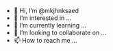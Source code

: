 - 👋 Hi, I’m @mkjhnksaed
- 👀 I’m interested in ...
- 🌱 I’m currently learning ...
- 💞️ I’m looking to collaborate on ...
- 📫 How to reach me ...

<!---
mkjhnksaed/mkjhnksaed is a ✨ special ✨ repository because its `README.md` (this file) appears on your GitHub profile.
You can click the Preview link to take a look at your changes.
--->
